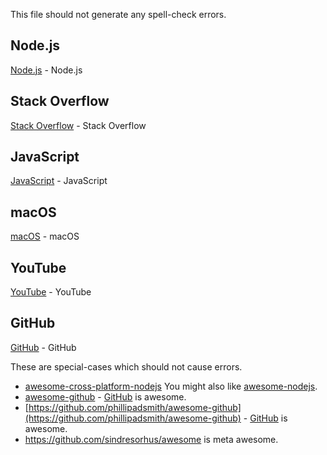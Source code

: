 This file should not generate any spell-check errors.

## Node.js

[Node.js](https://foo.com) - Node.js

## Stack Overflow

[Stack Overflow](https://foo.com) - Stack Overflow

## JavaScript

[JavaScript](https://foo.com) - JavaScript

## macOS

[macOS](https://foo.com) - macOS

## YouTube

[YouTube](https://foo.com) - YouTube

## GitHub

[GitHub](https://foo.com) - GitHub

These are special-cases which should not cause errors.

- [awesome-cross-platform-nodejs](https://github.com/bcoe/awesome-cross-platform-nodejs)
You might also like [awesome-nodejs](https://github.com/sindresorhus/awesome-nodejs).
- [awesome-github](https://github.com/phillipadsmith/awesome-github) -
[GitHub]( https://github.com) is awesome.
- [https://github.com/phillipadsmith/awesome-github](https://github.com/phillipadsmith/awesome-github) -
[GitHub]( https://github.com) is awesome.
- https://github.com/sindresorhus/awesome is meta awesome.
